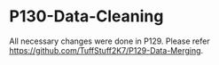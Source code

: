 # P130-Data-Cleaning

All necessary changes were done in P129. Please refer https://github.com/TuffStuff2K7/P129-Data-Merging.
